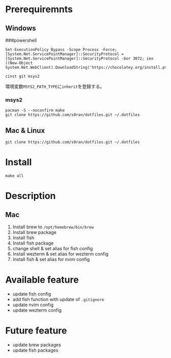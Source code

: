 # Prerequiremnts

## Windows
###powershell
```
Set-ExecutionPolicy Bypass -Scope Process -Force; [System.Net.ServicePointManager]::SecurityProtocol = [System.Net.ServicePointManager]::SecurityProtocol -bor 3072; iex ((New-Object System.Net.WebClient).DownloadString('https://chocolatey.org/install.ps1'))

cinst git msys2
```

環境変数`MSYS2_PATH_TYPE`に`inherit`を登録する。

### msys2
```
pacman -S --noconfirm make
git clone https://github.com/s0ran/dotfiles.git ~/.dotfiles
```

## Mac & Linux
```
git clone https://github.com/s0ran/dotfiles.git ~/.dotfiles
```

# Install
```
make all
```

# Description
## Mac
1. Install brew to `/opt/homebrew/bin/brew`
1. Install brew package
1. Install fish
1. Install fish package
1. change shell & set alias for fish config
1. Install wezterm & set alias for wezterm config
1. Install fish & set alias for nvim config

# Available feature
- update fish config
- add fish function with update of `.gitignore`
- update nvim config
- update wezterm config

# Future feature
- update brew packages
- update fish packages
